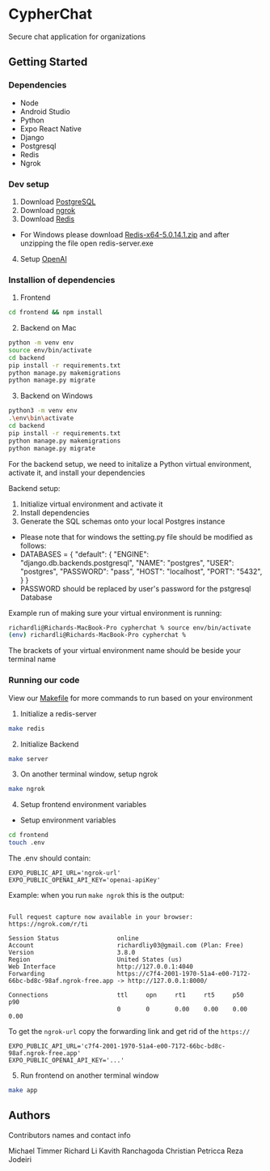 # CypherChat

Secure chat application for organizations

## Getting Started

### Dependencies

* Node
* Android Studio
* Python
* Expo React Native
* Django
* Postgresql
* Redis
* Ngrok

### Dev setup
1. Download [PostgreSQL](https://www.postgresql.org/)
2. Download [ngrok](https://ngrok.com/download)
3. Download [Redis](https://redis.io/docs/latest/operate/oss_and_stack/install/install-redis/)
* For Windows please download [Redis-x64-5.0.14.1.zip](https://github.com/tporadowski/redis/releases) and after unzipping the file open redis-server.exe
4. Setup [OpenAI](https://platform.openai.com/docs/quickstart?context=python)

### Installion of dependencies
1. Frontend
```sh
cd frontend && npm install
```
2. Backend on Mac
```sh
python -m venv env
source env/bin/activate
cd backend
pip install -r requirements.txt
python manage.py makemigrations
python manage.py migrate
```
3. Backend on Windows
```sh
python3 -m venv env
.\env\bin\activate
cd backend
pip install -r requirements.txt
python manage.py makemigrations
python manage.py migrate
```
For the backend setup, we need to initalize a Python virtual environment, activate it, and install your dependencies

Backend setup:
1. Initialize virtual environment and activate it
2. Install dependencies
3. Generate the SQL schemas onto your local Postgres instance
* Please note that for windows the setting.py file should be modified as follows:
* DATABASES = {
  "default": {
  "ENGINE": "django.db.backends.postgresql",
  "NAME": "postgres",
  "USER": "postgres",
  "PASSWORD": "pass",
  "HOST": "localhost",
  "PORT": "5432",
  }
  }
* PASSWORD should be replaced by user's password for the pstgresql Database

Example run of making sure your virtual environment is running:
```sh
richardli@Richards-MacBook-Pro cypherchat % source env/bin/activate
(env) richardli@Richards-MacBook-Pro cypherchat % 
```
The brackets of your virtual environment name should be beside your terminal name

### Running our code
View our [Makefile](Makefile) for more commands to run based on your environment

1. Initialize a redis-server
```sh
make redis
```

2. Initialize Backend
```sh
make server
```
3. On another terminal window, setup ngrok
```sh
make ngrok
```

4. Setup frontend environment variables
- Setup environment variables
```sh
cd frontend 
touch .env
```
The .env should contain:
```
EXPO_PUBLIC_API_URL='ngrok-url'
EXPO_PUBLIC_OPENAI_API_KEY='openai-apiKey'
```
Example: when you run `make ngrok` this is the output:
```ngrok                                                                                                                          (Ctrl+C to quit)
                                                                                                                                               
Full request capture now available in your browser: https://ngrok.com/r/ti                                                                     
                                                                                                                                               
Session Status                online                                                                                                           
Account                       richardliy03@gmail.com (Plan: Free)                                                                              
Version                       3.8.0                                                                                                            
Region                        United States (us)                                                                                               
Web Interface                 http://127.0.0.1:4040                                                                                            
Forwarding                    https://c7f4-2001-1970-51a4-e00-7172-66bc-bd8c-98af.ngrok-free.app -> http://127.0.0.1:8000/                     
                                                                                                                                               
Connections                   ttl     opn     rt1     rt5     p50     p90                                                                      
                              0       0       0.00    0.00    0.00    0.00 
```
To get the `ngrok-url` copy the forwarding link and get rid of the `https://`
```
EXPO_PUBLIC_API_URL='c7f4-2001-1970-51a4-e00-7172-66bc-bd8c-98af.ngrok-free.app'
EXPO_PUBLIC_OPENAI_API_KEY='...'
```
5. Run frontend on another terminal window
```sh
make app
```

## Authors

Contributors names and contact info

Michael Timmer
Richard Li
Kavith Ranchagoda
Christian Petricca
Reza Jodeiri
